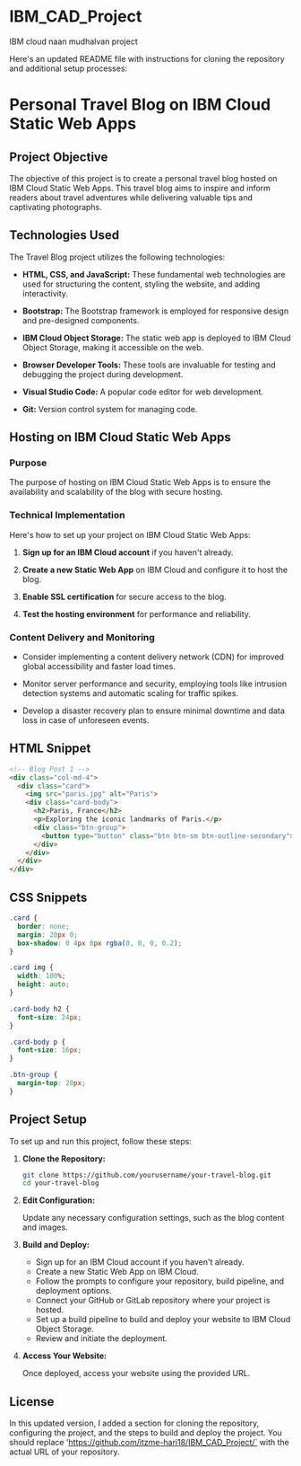 # IBM_CAD_Project
IBM cloud naan mudhalvan project

Here's an updated README file with instructions for cloning the repository and additional setup processes:

# Personal Travel Blog on IBM Cloud Static Web Apps

## Project Objective

The objective of this project is to create a personal travel blog hosted on IBM Cloud Static Web Apps. This travel blog aims to inspire and inform readers about travel adventures while delivering valuable tips and captivating photographs.

## Technologies Used

The Travel Blog project utilizes the following technologies:

- **HTML, CSS, and JavaScript:** These fundamental web technologies are used for structuring the content, styling the website, and adding interactivity.

- **Bootstrap:** The Bootstrap framework is employed for responsive design and pre-designed components.

- **IBM Cloud Object Storage:** The static web app is deployed to IBM Cloud Object Storage, making it accessible on the web.

- **Browser Developer Tools:** These tools are invaluable for testing and debugging the project during development.

- **Visual Studio Code:** A popular code editor for web development.

- **Git:** Version control system for managing code.

## Hosting on IBM Cloud Static Web Apps

### Purpose

The purpose of hosting on IBM Cloud Static Web Apps is to ensure the availability and scalability of the blog with secure hosting.

### Technical Implementation

Here's how to set up your project on IBM Cloud Static Web Apps:

1. **Sign up for an IBM Cloud account** if you haven't already.

2. **Create a new Static Web App** on IBM Cloud and configure it to host the blog.

3. **Enable SSL certification** for secure access to the blog.

4. **Test the hosting environment** for performance and reliability.

### Content Delivery and Monitoring

- Consider implementing a content delivery network (CDN) for improved global accessibility and faster load times.

- Monitor server performance and security, employing tools like intrusion detection systems and automatic scaling for traffic spikes.

- Develop a disaster recovery plan to ensure minimal downtime and data loss in case of unforeseen events.

## HTML Snippet

```html
<!-- Blog Post 1 -->
<div class="col-md-4">
  <div class="card">
    <img src="paris.jpg" alt="Paris">
    <div class="card-body">
      <h2>Paris, France</h2>
      <p>Exploring the iconic landmarks of Paris.</p>
      <div class="btn-group">
        <button type="button" class="btn btn-sm btn-outline-secondary">Read More</button>
      </div>
    </div>
  </div>
</div>
```

## CSS Snippets

```css
.card {
  border: none;
  margin: 20px 0;
  box-shadow: 0 4px 8px rgba(0, 0, 0, 0.2);
}

.card img {
  width: 100%;
  height: auto;
}

.card-body h2 {
  font-size: 24px;
}

.card-body p {
  font-size: 16px;
}

.btn-group {
  margin-top: 20px;
}
```

## Project Setup

To set up and run this project, follow these steps:

1. **Clone the Repository:**

   ```bash
   git clone https://github.com/yourusername/your-travel-blog.git
   cd your-travel-blog
   ```

2. **Edit Configuration:**

   Update any necessary configuration settings, such as the blog content and images.

3. **Build and Deploy:**

   - Sign up for an IBM Cloud account if you haven't already.
   - Create a new Static Web App on IBM Cloud.
   - Follow the prompts to configure your repository, build pipeline, and deployment options.
   - Connect your GitHub or GitLab repository where your project is hosted.
   - Set up a build pipeline to build and deploy your website to IBM Cloud Object Storage.
   - Review and initiate the deployment.

4. **Access Your Website:**
   
   Once deployed, access your website using the provided URL.

## License

In this updated version, I added a section for cloning the repository, configuring the project, and the steps to build and deploy the project. You should replace 'https://github.com/itzme-hari18/IBM_CAD_Project/` with the actual URL of your repository.
